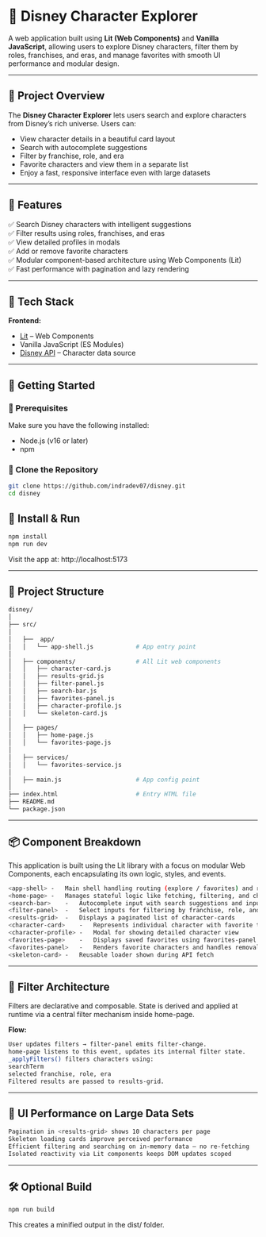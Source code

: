 # 🏰 Disney Character Explorer

A web application built using **Lit (Web Components)** and **Vanilla JavaScript**, allowing users to explore Disney characters, filter them by roles, franchises, and eras, and manage favorites with smooth UI performance and modular design.

---

## 📖 Project Overview

The **Disney Character Explorer** lets users search and explore characters from Disney’s rich universe. Users can:

- View character details in a beautiful card layout  
- Search with autocomplete suggestions  
- Filter by franchise, role, and era  
- Favorite characters and view them in a separate list  
- Enjoy a fast, responsive interface even with large datasets

---

## 🚀 Features

✅ Search Disney characters with intelligent suggestions  
✅ Filter results using roles, franchises, and eras  
✅ View detailed profiles in modals  
✅ Add or remove favorite characters  
✅ Modular component-based architecture using Web Components (Lit)  
✅ Fast performance with pagination and lazy rendering  

---

## 🧱 Tech Stack

**Frontend:**

- [Lit](https://lit.dev) – Web Components
- Vanilla JavaScript (ES Modules)
- [Disney API](https://disneyapi.dev/) – Character data source

---

## 🏁 Getting Started

### 🔹 Prerequisites

Make sure you have the following installed:

- Node.js (v16 or later)
- npm

### 🔹 Clone the Repository

```bash
git clone https://github.com/indradev07/disney.git
cd disney
```

## 🔹 Install & Run

```bash
npm install
npm run dev
```

Visit the app at: http://localhost:5173


---

## 📂 Project Structure

```bash
disney/
│           
├── src/
│
│   ├──  app/
│   │   └── app-shell.js            # App entry point
│
│   ├── components/                 # All Lit web components
│   │   ├── character-card.js
│   │   ├── results-grid.js
│   │   ├── filter-panel.js
│   │   ├── search-bar.js
│   │   ├── favorites-panel.js
│   │   ├── character-profile.js
│   │   └── skeleton-card.js
│
│   ├── pages/
│   │   ├── home-page.js
│   │   └── favorites-page.js
│
│   ├── services/
│   │   └── favorites-service.js
│
│   ├── main.js                     # App config point
│
├── index.html                      # Entry HTML file
├── README.md
└── package.json
```

---

## 📦 Component Breakdown

This application is built using the Lit library with a focus on modular Web Components, each encapsulating its own logic, styles, and events.

```bash
<app-shell> -   Main shell handling routing (explore / favorites) and rendering pages
<home-page> -   Manages stateful logic like fetching, filtering, and character selection
<search-bar>    -   Autocomplete input with search suggestions and input debouncing
<filter-panel>  -   Select inputs for filtering by franchise, role, and era
<results-grid>  -   Displays a paginated list of character-cards
<character-card>    -   Represents individual character with favorite toggle
<character-profile> -   Modal for showing detailed character view
<favorites-page>    -   Displays saved favorites using favorites-panel
<favorites-panel>   -   Renders favorite characters and handles removal
<skeleton-card> -   Reusable loader shown during API fetch
```
---

## 🧠 Filter Architecture

Filters are declarative and composable. State is derived and applied at runtime via a central filter mechanism inside home-page.

**Flow:**

```bash
User updates filters → filter-panel emits filter-change.
home-page listens to this event, updates its internal filter state.
_applyFilters() filters characters using:
searchTerm
selected franchise, role, era
Filtered results are passed to results-grid.
```

---

## 🚀 UI Performance on Large Data Sets

```bash
Pagination in <results-grid> shows 10 characters per page
Skeleton loading cards improve perceived performance
Efficient filtering and searching on in-memory data – no re-fetching
Isolated reactivity via Lit components keeps DOM updates scoped
```

---

## 🛠️ Optional Build

```bash
npm run build
```
This creates a minified output in the dist/ folder.
